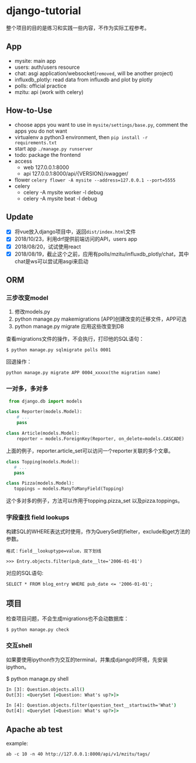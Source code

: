 # django-tutorial

整个项目的目的是练习和实践一些内容，不作为实际工程参考。

## App

- mysite: main app
- users: auth/users resource
- chat: asgi application/websocket(`removed`, will be another project)
- influxdb_plotly: read data from influxdb and plot by plotly
- polls: official practice
- mzitu: api (work with celery)

## How-to-Use

- choose apps you want to use in `mysite/settings/base.py`, comment the apps you do not want
- virtualenv a python3 environment, then `pip install -r requirements.txt`
- start app `./manage.py runserver`
- todo: package the frontend
- access
    - web 127.0.0.1:8000
    - api 127.0.0.1:8000/api/{VERSION}/swagger/
- flower `celery flower -A mysite --address=127.0.0.1 --port=5555`
- celery
    - celery -A mysite worker -l debug
    - celery -A mysite beat -l debug

## Update

- [x] 将vue放入django项目中，返回`dist/index.html`文件
- [x] 2018/10/23，利用drf提供前端访问的API，users app
- [x] 2018/08/20，试试使用react
- [x] 2018/08/19，截止这个之前，应用有polls/mzitu/influxdb_plotly/chat，其中chat是ws可以尝试用asgi来启动

## ORM

### 三步改变model

1. 修改models.py
2. python manage.py makemigrations [APP]创建改变的迁移文件，APP可选
3. python manage.py migrate 应用这些改变到DB

查看migrations文件的操作，不会执行，打印他的SQL语句：

    $ python manage.py sqlmigrate polls 0001

回退操作：

    python manage.py migrate APP 0004_xxxxx(the migration name)

### 一对多，多对多

```py
 from django.db import models

class Reporter(models.Model):
    # ...
    pass

class Article(models.Model):
    reporter = models.ForeignKey(Reporter, on_delete=models.CASCADE)
```

 上面的例子，reporter.article_set可以访问一个reporter关联的多个文章。

 ```py
 class Topping(models.Model):
    # ...
    pass

class Pizza(models.Model):
    toppings = models.ManyToManyField(Topping)
 ```

这个多对多的例子，方法可以作用于topping.pizza_set 以及pizza.toppings。

### 字段查找 field lookups

构建SQL的WHERE表达式时使用，作为QuerySet的fielter，exclude和get方法的参数。

    格式：field__lookuptype=value，双下划线

    >>> Entry.objects.filter(pub_date__lte='2006-01-01')

对应的SQL语句:

    SELECT * FROM blog_entry WHERE pub_date <= '2006-01-01';

## 项目

检查项目问题，不会生成migrations也不会动数据库：

    $ python manage.py check

### 交互shell

如果要使用ipython作为交互的terminal，并集成django的环境，先安装ipython。

$ python manage.py shell

```cmd
In [3]: Question.objects.all()
Out[3]: <QuerySet [<Question: What's up?>]>

In [4]: Question.objects.filter(question_text__startswith='What')
Out[4]: <QuerySet [<Question: What's up?>]>
```

## Apache ab test

example:

    ab -c 10 -n 40 http://127.0.0.1:8000/api/v1/mzitu/tags/
